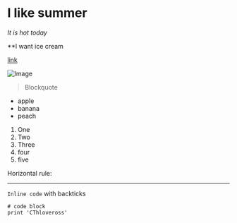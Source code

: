 

# I like summer

*It is hot today*

**I want ice cream

[link](https://commonmark.org/)

![Image](https://commonmark.org/help/images/favicon.png)

> Blockquote

* apple
* banana
* peach

1. One
2. Two
3. Three
4. four
5. five

Horizontal rule:

-----

`Inline code` with backticks

```
# code block
print 'CThloveross'
```

